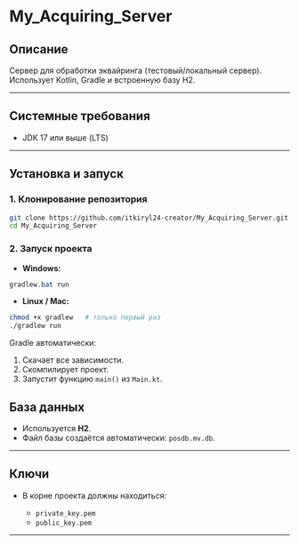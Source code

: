 # My_Acquiring_Server

## Описание

Сервер для обработки эквайринга (тестовый/локальный сервер). Использует Kotlin, Gradle и встроенную базу H2.

---

## Системные требования

* JDK 17 или выше (LTS)
---

## Установка и запуск

### 1. Клонирование репозитория

```bash
git clone https://github.com/itkiryl24-creator/My_Acquiring_Server.git
cd My_Acquiring_Server
```

### 2. Запуск проекта

* **Windows:**

```powershell
gradlew.bat run
```

* **Linux / Mac:**

```bash
chmod +x gradlew   # только первый раз
./gradlew run
```

Gradle автоматически:

1. Скачает все зависимости.
2. Скомпилирует проект.
3. Запустит функцию `main()` из `Main.kt`.



## База данных

* Используется **H2**.
* Файл базы создаётся автоматически: `posdb.mv.db`.

---

## Ключи

* В корне проекта должны находиться:

  * `private_key.pem`
  * `public_key.pem`

---

